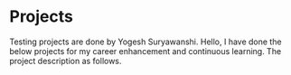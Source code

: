 # Projects
Testing projects are done by Yogesh Suryawanshi.
Hello,
I have done the below projects for my career enhancement and continuous learning.
The project description as follows.
